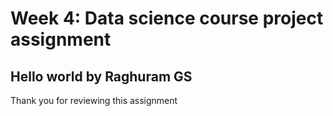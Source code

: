 # Week 4: Data science course project assignment

## Hello world by Raghuram GS

Thank you for reviewing this assignment
